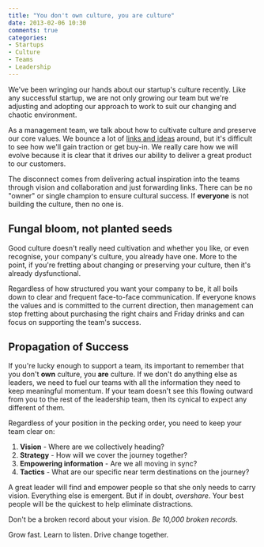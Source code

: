 ```yaml
---
title: "You don't own culture, you are culture"
date: 2013-02-06 10:30
comments: true
categories: 
- Startups
- Culture
- Teams
- Leadership
---
```

We've been wringing our hands about our startup's culture recently.  Like any successful startup, we are not only growing our team but we're adjusting and adopting our approach to work  to suit our changing and chaotic environment.  

As a management team, we talk about how to cultivate culture and preserve our core values.  We bounce a lot of [links and ideas](http://www.slideshare.net/reed2001/culture-1798664) around, but it's difficult to see how we'll gain traction or get buy-in.  We really care how we will evolve because it is clear that it drives our ability to deliver a great product to our customers. 

The disconnect comes from delivering actual inspiration into the teams through vision and collaboration and just forwarding links.  There can be no "owner" or single champion to ensure cultural success.  If **everyone** is not building the culture, then no one is. 

## Fungal bloom, not planted seeds

Good culture doesn't really need cultivation and whether you like, or even recognise, your company's culture, you already have one.  More to the point, if you're fretting about changing or preserving your culture, then it's already dysfunctional.

Regardless of how structured you want your  company to be, it all boils down to clear and frequent face-to-face communication. If everyone knows the values and is committed to the current direction, then management can stop fretting about purchasing the right chairs and Friday drinks and can focus on supporting the team's success. 

## Propagation of Success


If you're lucky enough to support a team, its important to remember that you don't **own** culture, you **are** culture.  If we don't do anything else as leaders, we need to fuel our teams with all the information they need to keep meaningful momentum.  If your team doesn't see this flowing outward from you to the rest of the leadership team, then its cynical to expect any different of them.

Regardless of your position in the pecking order, you need to keep your team clear on:

1. **Vision** - Where are we collectively heading? 
2. **Strategy** - How will we cover the journey together?
3. **Empowering information** - Are we all moving in sync?
4. **Tactics** - What are our specific near term destinations on the journey?

A great leader will find and empower people so that she only needs to carry vision.  Everything else is emergent. But if in doubt, _overshare_. Your best people will be the quickest to help eliminate distractions. 

Don't be a broken record about your vision.  _Be 10,000 broken records_. 

Grow fast.  Learn to listen.  Drive change together. 










